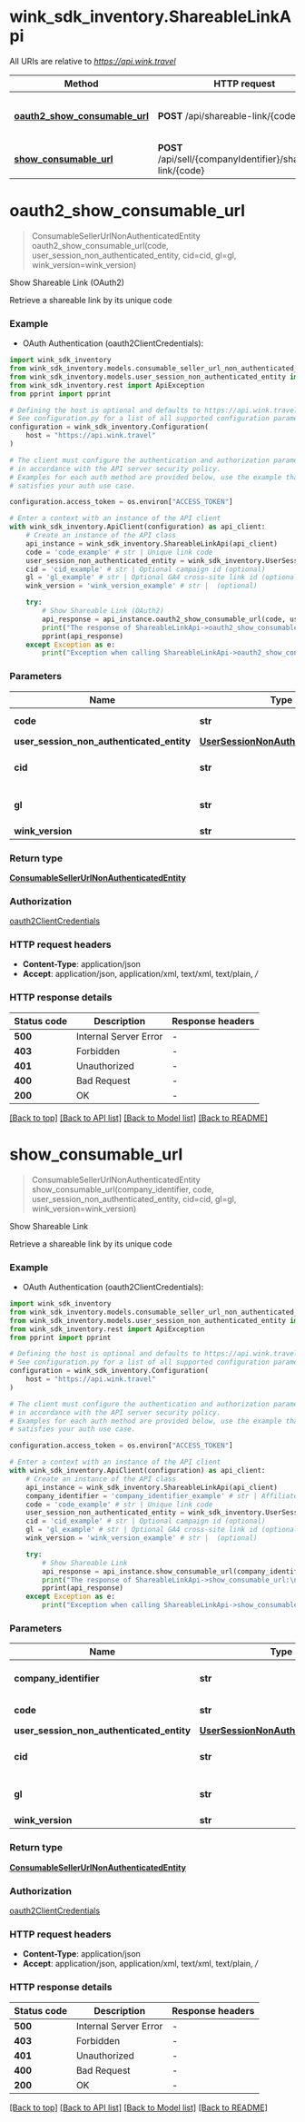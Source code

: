 # wink_sdk_inventory.ShareableLinkApi

All URIs are relative to *https://api.wink.travel*

Method | HTTP request | Description
------------- | ------------- | -------------
[**oauth2_show_consumable_url**](ShareableLinkApi.md#oauth2_show_consumable_url) | **POST** /api/shareable-link/{code} | Show Shareable Link (OAuth2)
[**show_consumable_url**](ShareableLinkApi.md#show_consumable_url) | **POST** /api/sell/{companyIdentifier}/shareable-link/{code} | Show Shareable Link


# **oauth2_show_consumable_url**
> ConsumableSellerUrlNonAuthenticatedEntity oauth2_show_consumable_url(code, user_session_non_authenticated_entity, cid=cid, gl=gl, wink_version=wink_version)

Show Shareable Link (OAuth2)

Retrieve a shareable link by its unique code

### Example

* OAuth Authentication (oauth2ClientCredentials):

```python
import wink_sdk_inventory
from wink_sdk_inventory.models.consumable_seller_url_non_authenticated_entity import ConsumableSellerUrlNonAuthenticatedEntity
from wink_sdk_inventory.models.user_session_non_authenticated_entity import UserSessionNonAuthenticatedEntity
from wink_sdk_inventory.rest import ApiException
from pprint import pprint

# Defining the host is optional and defaults to https://api.wink.travel
# See configuration.py for a list of all supported configuration parameters.
configuration = wink_sdk_inventory.Configuration(
    host = "https://api.wink.travel"
)

# The client must configure the authentication and authorization parameters
# in accordance with the API server security policy.
# Examples for each auth method are provided below, use the example that
# satisfies your auth use case.

configuration.access_token = os.environ["ACCESS_TOKEN"]

# Enter a context with an instance of the API client
with wink_sdk_inventory.ApiClient(configuration) as api_client:
    # Create an instance of the API class
    api_instance = wink_sdk_inventory.ShareableLinkApi(api_client)
    code = 'code_example' # str | Unique link code
    user_session_non_authenticated_entity = wink_sdk_inventory.UserSessionNonAuthenticatedEntity() # UserSessionNonAuthenticatedEntity | 
    cid = 'cid_example' # str | Optional campaign id (optional)
    gl = 'gl_example' # str | Optional GA4 cross-site link id (optional)
    wink_version = 'wink_version_example' # str |  (optional)

    try:
        # Show Shareable Link (OAuth2)
        api_response = api_instance.oauth2_show_consumable_url(code, user_session_non_authenticated_entity, cid=cid, gl=gl, wink_version=wink_version)
        print("The response of ShareableLinkApi->oauth2_show_consumable_url:\n")
        pprint(api_response)
    except Exception as e:
        print("Exception when calling ShareableLinkApi->oauth2_show_consumable_url: %s\n" % e)
```



### Parameters


Name | Type | Description  | Notes
------------- | ------------- | ------------- | -------------
 **code** | **str**| Unique link code | 
 **user_session_non_authenticated_entity** | [**UserSessionNonAuthenticatedEntity**](UserSessionNonAuthenticatedEntity.md)|  | 
 **cid** | **str**| Optional campaign id | [optional] 
 **gl** | **str**| Optional GA4 cross-site link id | [optional] 
 **wink_version** | **str**|  | [optional] 

### Return type

[**ConsumableSellerUrlNonAuthenticatedEntity**](ConsumableSellerUrlNonAuthenticatedEntity.md)

### Authorization

[oauth2ClientCredentials](../README.md#oauth2ClientCredentials)

### HTTP request headers

 - **Content-Type**: application/json
 - **Accept**: application/json, application/xml, text/xml, text/plain, */*

### HTTP response details

| Status code | Description | Response headers |
|-------------|-------------|------------------|
**500** | Internal Server Error |  -  |
**403** | Forbidden |  -  |
**401** | Unauthorized |  -  |
**400** | Bad Request |  -  |
**200** | OK |  -  |

[[Back to top]](#) [[Back to API list]](../README.md#documentation-for-api-endpoints) [[Back to Model list]](../README.md#documentation-for-models) [[Back to README]](../README.md)

# **show_consumable_url**
> ConsumableSellerUrlNonAuthenticatedEntity show_consumable_url(company_identifier, code, user_session_non_authenticated_entity, cid=cid, gl=gl, wink_version=wink_version)

Show Shareable Link

Retrieve a shareable link by its unique code

### Example

* OAuth Authentication (oauth2ClientCredentials):

```python
import wink_sdk_inventory
from wink_sdk_inventory.models.consumable_seller_url_non_authenticated_entity import ConsumableSellerUrlNonAuthenticatedEntity
from wink_sdk_inventory.models.user_session_non_authenticated_entity import UserSessionNonAuthenticatedEntity
from wink_sdk_inventory.rest import ApiException
from pprint import pprint

# Defining the host is optional and defaults to https://api.wink.travel
# See configuration.py for a list of all supported configuration parameters.
configuration = wink_sdk_inventory.Configuration(
    host = "https://api.wink.travel"
)

# The client must configure the authentication and authorization parameters
# in accordance with the API server security policy.
# Examples for each auth method are provided below, use the example that
# satisfies your auth use case.

configuration.access_token = os.environ["ACCESS_TOKEN"]

# Enter a context with an instance of the API client
with wink_sdk_inventory.ApiClient(configuration) as api_client:
    # Create an instance of the API class
    api_instance = wink_sdk_inventory.ShareableLinkApi(api_client)
    company_identifier = 'company_identifier_example' # str | Affiliate account identifier
    code = 'code_example' # str | Unique link code
    user_session_non_authenticated_entity = wink_sdk_inventory.UserSessionNonAuthenticatedEntity() # UserSessionNonAuthenticatedEntity | 
    cid = 'cid_example' # str | Optional campaign id (optional)
    gl = 'gl_example' # str | Optional GA4 cross-site link id (optional)
    wink_version = 'wink_version_example' # str |  (optional)

    try:
        # Show Shareable Link
        api_response = api_instance.show_consumable_url(company_identifier, code, user_session_non_authenticated_entity, cid=cid, gl=gl, wink_version=wink_version)
        print("The response of ShareableLinkApi->show_consumable_url:\n")
        pprint(api_response)
    except Exception as e:
        print("Exception when calling ShareableLinkApi->show_consumable_url: %s\n" % e)
```



### Parameters


Name | Type | Description  | Notes
------------- | ------------- | ------------- | -------------
 **company_identifier** | **str**| Affiliate account identifier | 
 **code** | **str**| Unique link code | 
 **user_session_non_authenticated_entity** | [**UserSessionNonAuthenticatedEntity**](UserSessionNonAuthenticatedEntity.md)|  | 
 **cid** | **str**| Optional campaign id | [optional] 
 **gl** | **str**| Optional GA4 cross-site link id | [optional] 
 **wink_version** | **str**|  | [optional] 

### Return type

[**ConsumableSellerUrlNonAuthenticatedEntity**](ConsumableSellerUrlNonAuthenticatedEntity.md)

### Authorization

[oauth2ClientCredentials](../README.md#oauth2ClientCredentials)

### HTTP request headers

 - **Content-Type**: application/json
 - **Accept**: application/json, application/xml, text/xml, text/plain, */*

### HTTP response details

| Status code | Description | Response headers |
|-------------|-------------|------------------|
**500** | Internal Server Error |  -  |
**403** | Forbidden |  -  |
**401** | Unauthorized |  -  |
**400** | Bad Request |  -  |
**200** | OK |  -  |

[[Back to top]](#) [[Back to API list]](../README.md#documentation-for-api-endpoints) [[Back to Model list]](../README.md#documentation-for-models) [[Back to README]](../README.md)

